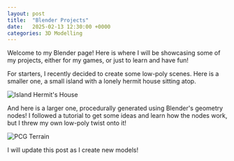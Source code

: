 ```yaml
---
layout: post
title:  "Blender Projects"
date:   2025-02-13 12:30:00 +0000
categories: 3D Modelling
---
```

Welcome to my Blender page!
Here is where I will be showcasing some of my projects, either for my games, or just to learn and have fun!

For starters, I recently decided to create some low-poly scenes. Here is a smaller one, a small island with a lonely hermit house sitting atop.

![Island Hermit's House]({{site.baseurl}}/assets/images/placeholder.jpg)

And here is a larger one, procedurally generated using Blender's geometry nodes! I followed a tutorial to get some ideas and learn how the nodes work, but I threw my own low-poly twist onto it!

![PCG Terrain]({{site.baseurl}}/assets/images/placeholder.jpg)

I will update this post as I create new models!